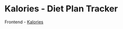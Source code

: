 # Kalories - Diet Plan Tracker

Frontend - [Kalories](https://github.com/Karthick-sketch/diet-planner-ui)
